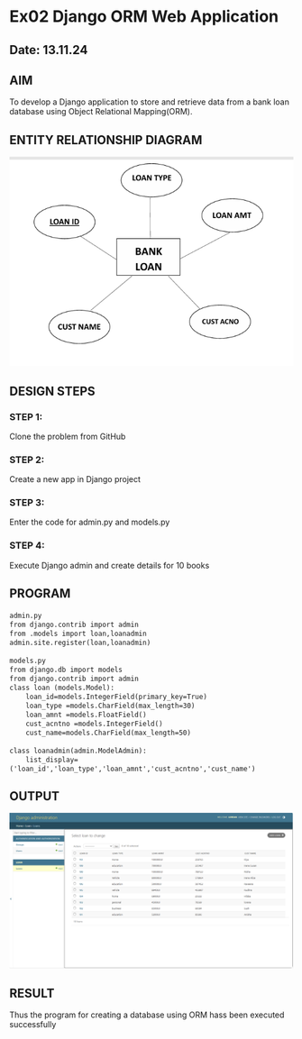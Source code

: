 # Ex02 Django ORM Web Application
## Date: 13.11.24

## AIM
To develop a Django application to store and retrieve data from a bank loan database using Object Relational Mapping(ORM).

## ENTITY RELATIONSHIP DIAGRAM
![alt text](<Screenshot 2024-11-15 215247.png>)

## DESIGN STEPS

### STEP 1:
Clone the problem from GitHub

### STEP 2:
Create a new app in Django project

### STEP 3:
Enter the code for admin.py and models.py

### STEP 4:
Execute Django admin and create details for 10 books

## PROGRAM
```
admin.py
from django.contrib import admin
from .models import loan,loanadmin
admin.site.register(loan,loanadmin)

models.py
from django.db import models
from django.contrib import admin
class loan (models.Model):
    loan_id=models.IntegerField(primary_key=True)
    loan_type =models.CharField(max_length=30)
    loan_amnt =models.FloatField()
    cust_acntno =models.IntegerField()
    cust_name=models.CharField(max_length=50)
 
class loanadmin(admin.ModelAdmin):
    list_display=('loan_id','loan_type','loan_amnt','cust_acntno','cust_name')

```


## OUTPUT
![alt text](<Screenshot 2024-11-15 220245.png>)



## RESULT
Thus the program for creating a database using ORM hass been executed successfully
